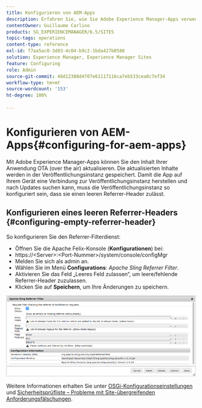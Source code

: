 ```yaml
---
title: Konfigurieren von AEM-Apps
description: Erfahren Sie, wie Sie Adobe Experience Manager-Apps verwenden, um den Inhalt Ihrer Anwendung OTA (over the air) zu aktualisieren.
contentOwner: Guillaume Carlino
products: SG_EXPERIENCEMANAGER/6.5/SITES
topic-tags: operations
content-type: reference
exl-id: f7aa5ac0-3d03-4c04-b9c2-1bda427b0588
solution: Experience Manager, Experience Manager Sites
feature: Configuring
role: Admin
source-git-commit: 48d12388d4707e61117116ca7eb533cea8c7ef34
workflow-type: tm+mt
source-wordcount: '153'
ht-degree: 100%

---
```


# Konfigurieren von AEM-Apps{#configuring-for-aem-apps}

Mit Adobe Experience Manager-Apps können Sie den Inhalt Ihrer Anwendung OTA (over the air) aktualisieren. Die aktualisierten Inhalte werden in der Veröffentlichungsinstanz gespeichert. Damit die App auf Ihrem Gerät eine Verbindung zur Veröffentlichungsinstanz herstellen und nach Updates suchen kann, muss die Veröffentlichungsinstanz so konfiguriert sein, dass sie einen leeren Referrer-Header zulässt.

## Konfigurieren eines leeren Referrer-Headers {#configuring-empty-referrer-header}

So konfigurieren Sie den Referrer-Filterdienst:

* Öffnen Sie die Apache Felix-Konsole (**Konfigurationen**) bei:
* https://&lt;Server>:&lt;Port-Nummer>/system/console/configMgr
* Melden Sie sich als admin an.
* Wählen Sie im Menü **Configurations**: *Apache Sling Referrer Filter*.
* Aktivieren Sie das Feld „Leeres Feld zulassen“, um leere/fehlende Referrer-Header zuzulassen.
* Klicken Sie auf **Speichern**, um Ihre Änderungen zu speichern.

![chlimage_1-58](assets/chlimage_1-58a.png)

Weitere Informationen erhalten Sie unter [OSGi-Konfigurationseinstellungen](/help/sites-deploying/osgi-configuration-settings.md) und [Sicherheitsprüfliste – Probleme mit Site-übergreifenden Anforderungsfälschungen](/help/sites-administering/security-checklist.md#protect-against-cross-site-request-forgery).

